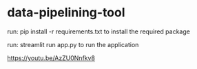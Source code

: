 # data-pipelining-tool

run: pip install -r requirements.txt to install the required package

run: streamlit run app.py to run the application

https://youtu.be/AzZU0Nnfkv8
